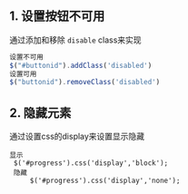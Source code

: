## 1. 设置按钮不可用

通过添加和移除 `disable` class来实现

```javascript
设置不可用
$("#buttonid").addClass('disabled')
设置可用
$("buttonid").removeClass('disabled')
```



## 2. 隐藏元素

通过设置css的display来设置显示隐藏

```
显示
 $('#progress').css('display','block');
 隐藏
     $('#progress').css('display','none');
```